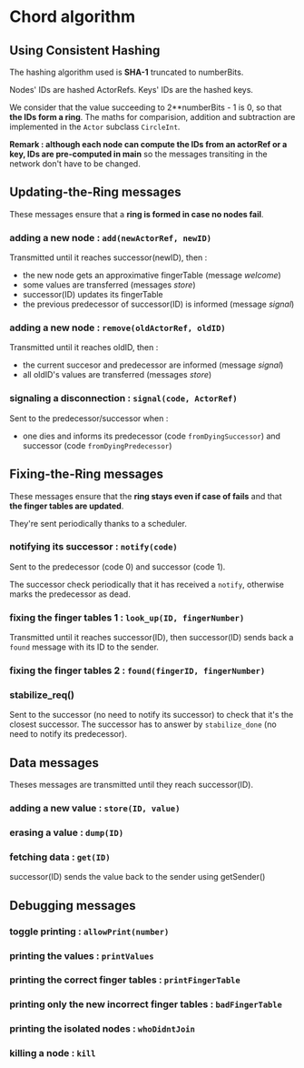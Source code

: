 
# Chord algorithm




## Using **Consistent Hashing**

The hashing algorithm used is **SHA-1** truncated to numberBits.

Nodes' IDs are hashed ActorRefs. 
Keys' IDs are the hashed keys.

We consider that the value succeeding to 2\**numberBits - 1 is 0, so that **the IDs form a ring**.
The maths for comparision, addition and subtraction are implemented in the `Actor` subclass `CircleInt`.

**Remark : although each node can compute the IDs from an actorRef or a key, IDs are pre-computed in main** so the messages transiting in the network don't have to be changed.


## Updating-the-Ring messages

These messages ensure that a **ring is formed in case no nodes fail**.

### adding a new node : `add(newActorRef, newID)`

Transmitted until it reaches successor(newID), then :
- the new node gets an approximative fingerTable (message *welcome*)
- some values are transferred (messages *store*)
- successor(ID) updates its fingerTable
- the previous predecessor of successor(ID) is informed (message *signal*)

### adding a new node : `remove(oldActorRef, oldID)`

Transmitted until it reaches oldID, then :
- the current succesor and predecessor are informed (message *signal*)
- all oldID's values are transferred (messages *store*)

### signaling a disconnection : `signal(code, ActorRef)`

Sent to the predecessor/successor when :
- one dies and informs its predecessor (code `fromDyingSuccessor`) and successor (code `fromDyingPredecessor`)

## Fixing-the-Ring messages

These messages ensure that the **ring stays even if case of fails** and that **the finger tables are updated**.

They're sent periodically thanks to a scheduler.

### notifying its successor : `notify(code)`

Sent to the predecessor (code 0) and successor (code 1).

The successor check periodically that it has received a `notify`, otherwise marks the predecessor as dead.
    
### fixing the finger tables 1 : `look_up(ID, fingerNumber)`

Transmitted until it reaches successor(ID), then successor(ID) sends back a `found` message with its ID to the sender.

### fixing the finger tables 2 : `found(fingerID, fingerNumber)`

### stabilize_req()

Sent to the successor (no need to notify its successor) to check that it's the closest successor. The successor has to answer by `stabilize_done` (no need to notify its predecessor).

## Data messages

Theses messages are transmitted until they reach successor(ID).

### adding a new value : `store(ID, value)`

### erasing a value : `dump(ID)`

### fetching data : `get(ID)`

successor(ID) sends the value back to the sender using getSender()

## Debugging messages

### toggle printing : `allowPrint(number)`

### printing the values : `printValues`

### printing the correct finger tables : `printFingerTable`

### printing only the new incorrect finger tables : `badFingerTable`

### printing the isolated nodes : `whoDidntJoin`

### killing a node : `kill`












